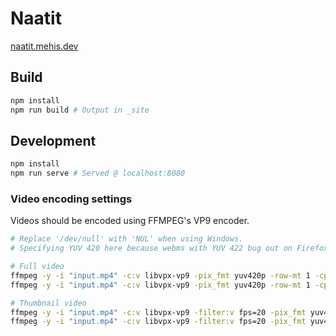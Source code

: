 # Naatit

[naatit.mehis.dev](https://naatit.mehis.dev)

## Build

```bash
npm install
npm run build # Output in _site
```

## Development

```bash
npm install
npm run serve # Served @ localhost:8080
```

### Video encoding settings

Videos should be encoded using FFMPEG's VP9 encoder.

```bash
# Replace '/dev/null' with 'NUL' when using Windows.
# Specifying YUV 420 here because webms with YUV 422 bug out on Firefox for Android.

# Full video
ffmpeg -y -i "input.mp4" -c:v libvpx-vp9 -pix_fmt yuv420p -row-mt 1 -cpu-used 2 -deadline good -b:v 0 -crf 30 -pass 1 -an -f null /dev/null
ffmpeg -y -i "input.mp4" -c:v libvpx-vp9 -pix_fmt yuv420p -row-mt 1 -cpu-used 2 -deadline good -b:v 0 -crf 30 -pass 2 -an "output.webm"

# Thumbnail video
ffmpeg -y -i "input.mp4" -c:v libvpx-vp9 -filter:v fps=20 -pix_fmt yuv420p -row-mt 1 -cpu-used 0 -deadline best -b:v 0 -crf 40 -pass 1 -an -f null /dev/null
ffmpeg -y -i "input.mp4" -c:v libvpx-vp9 -filter:v fps=20 -pix_fmt yuv420p -row-mt 1 -cpu-used 0 -deadline best -b:v 0 -crf 40 -pass 2 -an "output.webm"
```
